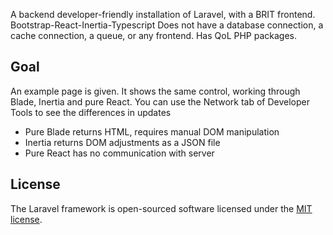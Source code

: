 A backend developer-friendly installation of Laravel, with a BRIT frontend.
Bootstrap-React-Inertia-Typescript
Does not have a database connection, a cache connection, a queue, or any frontend.
Has QoL PHP packages.

## Goal

An example page is given. It shows the same control, working through Blade, Inertia and pure React. You can use the Network tab of Developer Tools to see the differences in updates

- Pure Blade returns HTML, requires manual DOM manipulation
- Inertia returns DOM adjustments as a JSON file
- Pure React has no communication with server

## License

The Laravel framework is open-sourced software licensed under the [MIT license](https://opensource.org/licenses/MIT).
